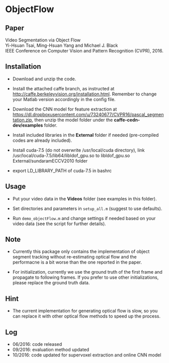 # ObjectFlow

## Paper
Video Segmentation via Object Flow <br />
Yi-Hsuan Tsai, Ming-Hsuan Yang and Michael J. Black <br />
IEEE Conference on Computer Vision and Pattern Recognition (CVPR), 2016.

## Installation
* Download and unzip the code.

* Install the attached caffe branch, as instructed at http://caffe.berkeleyvision.org/installation.html. Remember to change your Matlab version accordingly in the config file.

* Download the CNN model for feature extraction at https://dl.dropboxusercontent.com/u/73240677/CVPR16/pascal_segmentation.zip, then unzip the model folder under the **caffe-cedn-dev/examples** folder.

* Install included libraries in the **External** folder if needed (pre-compiled codes are already included).
* Install cuda-7.5 (do not overwrite /usr/local/cuda directory), link /usr/local/cuda-7.5/lib64/libldof_gpu.so to libldof_gpu.so External/sundaramECCV2010 folder
* export LD_LIBRARY_PATH of cuda-7.5 in bashrc

## Usage
* Put your video data in the **Videos** folder (see examples in this folder).

* Set directories and parameters in `setup_all.m` (suggest to use defaults).

* Run `demo_objectFlow.m` and change settings if needed based on your video data (see the script for further details).

## Note
* Currently this package only contains the implementation of object segment tracking without re-estimating optical flow and the performacne is a bit worse than the one reported in the paper.

* For initialization, currently we use the ground truth of the first frame and propagate to following frames. If you prefer to use other initializations, please replace the ground truth data.

## Hint

* The current implementation for generating optical flow is slow, so you can replace it with other optical flow methods to speed up the process.

## Log

* 06/2016: code released
* 09/2016: evaluation method updated
* 10/2016: code updated for supervoxel extraction and online CNN model
